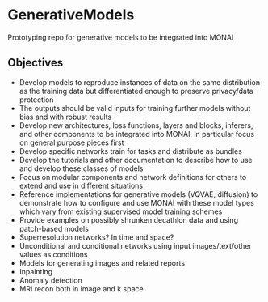 # GenerativeModels
Prototyping repo for generative models to be integrated into MONAI

## Objectives
* Develop models to reproduce instances of data on the same distribution as the training data but differentiated enough to preserve privacy/data protection
* The outputs should be valid inputs for training further models without bias and with robust results
* Develop new architectures, loss functions, layers and blocks, inferers, and other components to be integrated into MONAI, in particular focus on general purpose pieces first
* Develop specific networks train for tasks and distribute as bundles
* Develop the tutorials and other documentation to describe how to use and develop these classes of models
* Focus on modular components and network definitions for others to extend and use in different situations
* Reference implementations for generative models (VQVAE, diffusion) to demonstrate how to configure and use MONAI with these model types which vary from existing supervised model training schemes
* Provide examples on possibly shrunken decathlon data and using patch-based models
* Superresolution networks? In time and space?
* Unconditional and conditional networks using input images/text/other values as conditions
* Models for generating images and related reports
* Inpainting 
* Anomaly detection
* MRI recon both in image and k space

